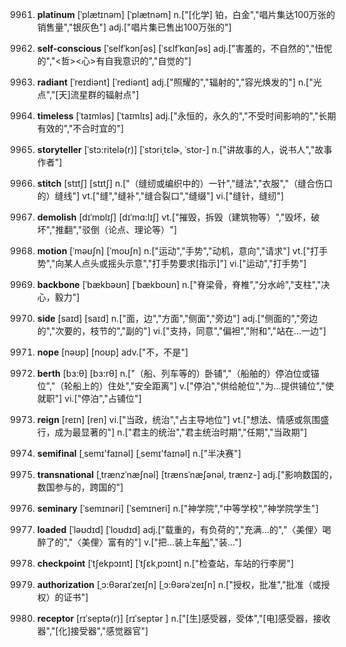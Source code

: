 9961. **platinum**
[ˈplætɪnəm]  [ˈplætnəm]
n.["[化学] 铂，白金","唱片集达100万张的销售量","银灰色"]  adj.["唱片集已售出100万张的"]  

9962. **self-conscious**
[ˈselfˈkɔnʃəs]  [ˈsɛlfˈkɑnʃəs]
adj.["害羞的，不自然的","忸怩的","<哲><心>有自我意识的","自觉的"]  

9963. **radiant**
[ˈreɪdiənt]  [ˈrediənt]
adj.["照耀的","辐射的","容光焕发的"]  n.["光点","[天]流星群的辐射点"]  

9964. **timeless**
[ˈtaɪmləs]  [ˈtaɪmlɪs]
adj.["永恒的，永久的","不受时间影响的","长期有效的","不合时宜的"]  

9965. **storyteller**
[ˈstɔ:ritelə(r)]  [ˈstɔriˌtɛlɚ, ˈstor-]
n.["讲故事的人，说书人","故事作者"]  

9966. **stitch**
[stɪtʃ]  [stɪtʃ]
n.["（缝纫或编织中的）一针","缝法","衣服","（缝合伤口的）缝线"]  vt.["缝","缝补","缝合裂口","缝缀"]  vi.["缝针，缝纫"]  

9967. **demolish**
[dɪˈmɒlɪʃ]  [dɪˈmɑ:lɪʃ]
vt.["摧毁，拆毁（建筑物等）","毁坏，破坏","推翻","驳倒（论点、理论等）"]  

9968. **motion**
[ˈməʊʃn]  [ˈmoʊʃn]
n.["运动","手势","动机，意向","请求"]  vt.["打手势","向某人点头或摇头示意","打手势要求[指示]"]  vi.["运动","打手势"]  

9969. **backbone**
[ˈbækbəʊn]  [ˈbækboʊn]
n.["脊梁骨，脊椎","分水岭","支柱","决心，毅力"]  

9970. **side**
[saɪd]  [saɪd]
n.["面，边","方面","侧面","旁边"]  adj.["侧面的","旁边的","次要的，枝节的","副的"]  vi.["支持，同意","偏袒","附和","站在…一边"]  

9971. **nope**
[nəʊp]  [noʊp]
adv.["不，不是"]  

9972. **berth**
[bɜ:θ]  [bɜ:rθ]
n.["（船、列车等的）卧铺","（船舶的）停泊位或锚位","（轮船上的）住处","安全距离"]  v.["停泊","供给舱位","为…提供铺位","使就职"]  vi.["停泊","占铺位"]  

9973. **reign**
[reɪn]  [ren]
vi.["当政，统治","占主导地位"]  vt.["想法、情感或氛围盛行，成为最显著的"]  n.["君主的统治","君主统治时期","任期","当政期"]  

9974. **semifinal**
[ˌsemɪ'faɪnəl]  [ˌsemɪ'faɪnəl]
n.["半决赛"]  

9975. **transnational**
[ˌtrænzˈnæʃnəl]  [trænsˈnæʃənəl, trænz-]
adj.["影响数国的，数国参与的，跨国的"]  

9976. **seminary**
[ˈsemɪnəri]  [ˈsemɪneri]
n.["神学院","中等学校","神学院学生"]  

9977. **loaded**
[ˈləʊdɪd]  [ˈloʊdɪd]
adj.["载重的，有负荷的","充满…的","〈美俚〉喝醉了的","〈美俚〉富有的"]  v.["把…装上车[船]( load的过去式)","装…"]  

9978. **checkpoint**
[ˈtʃekpɔɪnt]  [ˈtʃɛkˌpɔɪnt]
n.["检查站，车站的行李房"]  

9979. **authorization**
[ˌɔ:θəraɪˈzeɪʃn]  [ˌɔ:θərəˈzeɪʃn]
n.["授权，批准","批准（或授权）的证书"]  

9980. **receptor**
[rɪˈseptə(r)]  [rɪˈseptər ]
n.["[生]感受器，受体","[电]感受器，接收器","[化]接受器","感觉器官"]  

